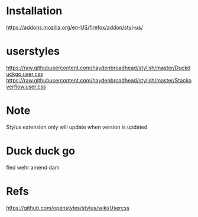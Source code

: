 # Installation
https://addons.mozilla.org/en-US/firefox/addon/styl-us/

# userstyles
https://raw.githubusercontent.com/haydenbroadhead/stylish/master/Duckduckgo.user.css
https://raw.githubusercontent.com/haydenbroadhead/stylish/master/Stackoverflow.user.css

# Note
Stylus extension only will update when version is updated

# Duck duck go
fled wehr amend dam

# Refs
https://github.com/openstyles/stylus/wiki/Usercss

